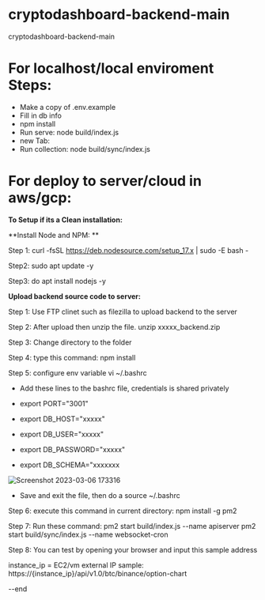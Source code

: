 # cryptodashboard-backend-main
cryptodashboard-backend-main
# For localhost/local enviroment Steps:
- Make a copy of .env.example
- Fill in db info
- npm install
- Run serve: node build/index.js
- new Tab:
- Run collection: node build/sync/index.js

# For deploy to server/cloud in aws/gcp:

**To Setup if its a Clean installation:**

**Install Node and NPM: **

Step 1:
curl -fsSL https://deb.nodesource.com/setup_17.x | sudo -E bash -

Step2:
sudo apt update -y

Step3:
do apt install nodejs -y

**Upload backend source code to server:**

Step 1:
Use FTP clinet such as filezilla to upload backend to the server

Step 2: 
After upload then unzip the file.
unzip xxxxx_backend.zip

Step 3:
Change directory to the folder

Step 4:
type this command: npm install

Step 5: configure env variable
vi ~/.bashrc

- Add these lines to the bashrc file, credentials is shared privately

- export PORT="3001"
- export DB_HOST="xxxxx"
- export DB_USER="xxxxx"
- export DB_PASSWORD="xxxxx"
- export DB_SCHEMA="xxxxxxx

![Screenshot 2023-03-06 173316](https://user-images.githubusercontent.com/39252336/223076491-0072bd0a-a535-4dc7-9daa-e7a2dae34093.png)

- Save and exit the file, then do a
source ~/.bashrc

Step 6: 
execute this command in current directory:
npm install -g pm2

Step 7:
Run these command:
pm2 start build/index.js --name apiserver
pm2 start build/sync/index.js --name websocket-cron

Step 8:
You can test by opening your browser and input this sample address 

instance_ip = EC2/vm external IP
sample:
https://{instance_ip}/api/v1.0/btc/binance/option-chart


--end
